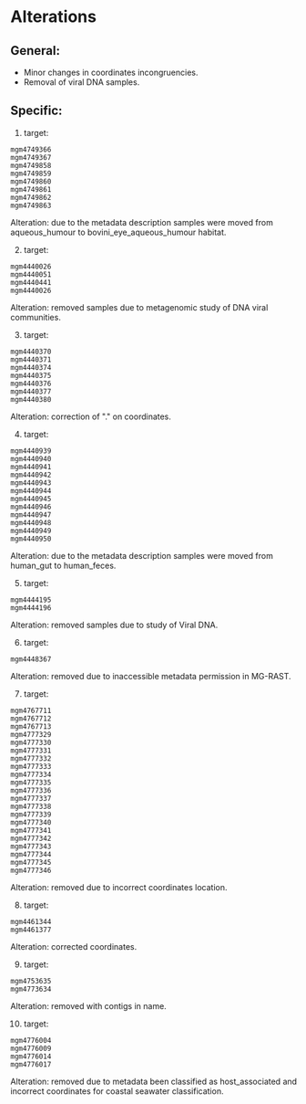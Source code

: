 # Alterations  

## General:
- Minor changes in coordinates incongruencies.
- Removal of viral DNA samples.

## Specific:

1. target:
```
mgm4749366
mgm4749367
mgm4749858
mgm4749859
mgm4749860
mgm4749861
mgm4749862
mgm4749863
```
Alteration: due to the metadata description samples were moved from
aqueous_humour to bovini_eye_aqueous_humour habitat.

2. target:
```
mgm4440026
mgm4440051
mgm4440441
mgm4440026
```
Alteration: removed samples due to metagenomic study of DNA viral communities.

3. target:
```
mgm4440370
mgm4440371
mgm4440374
mgm4440375
mgm4440376
mgm4440377
mgm4440380
```
Alteration: correction of "." on coordinates.

4. target:
```
mgm4440939
mgm4440940
mgm4440941
mgm4440942
mgm4440943
mgm4440944
mgm4440945
mgm4440946
mgm4440947
mgm4440948
mgm4440949
mgm4440950
```
Alteration: due to the metadata description samples were moved from human_gut to 
human_feces.

5. target:
```
mgm4444195
mgm4444196
```
Alteration: removed samples due to study of Viral DNA.

6. target:
```
mgm4448367
```
Alteration: removed due to inaccessible metadata permission in MG-RAST.

7. target:
```
mgm4767711
mgm4767712
mgm4767713
mgm4777329
mgm4777330
mgm4777331
mgm4777332
mgm4777333
mgm4777334
mgm4777335
mgm4777336
mgm4777337
mgm4777338
mgm4777339
mgm4777340
mgm4777341
mgm4777342
mgm4777343
mgm4777344
mgm4777345
mgm4777346
```
Alteration: removed due to incorrect coordinates location.

8. target:
```
mgm4461344
mgm4461377
```
Alteration: corrected coordinates.

9. target:
```
mgm4753635
mgm4773634
```
Alteration: removed with contigs in name.

10. target:
```
mgm4776004
mgm4776009
mgm4776014
mgm4776017
```
Alteration: removed due to metadata been classified as host_associated and
incorrect coordinates for coastal seawater classification.